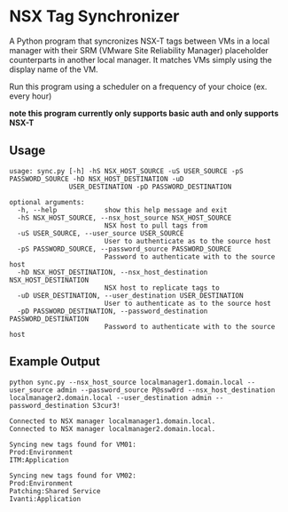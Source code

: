 # NSX Tag Synchronizer

A Python program that syncronizes NSX-T tags between VMs in a local manager with their SRM (VMware Site Reliability Manager) placeholder counterparts in another local manager. It matches VMs simply using the display name of the VM.

Run this program using a scheduler on a frequency of your choice (ex. every hour)

**note this program currently only supports basic auth and only supports NSX-T**

## Usage

```
usage: sync.py [-h] -hS NSX_HOST_SOURCE -uS USER_SOURCE -pS PASSWORD_SOURCE -hD NSX_HOST_DESTINATION -uD
               USER_DESTINATION -pD PASSWORD_DESTINATION

optional arguments:
  -h, --help            show this help message and exit
  -hS NSX_HOST_SOURCE, --nsx_host_source NSX_HOST_SOURCE
                        NSX host to pull tags from
  -uS USER_SOURCE, --user_source USER_SOURCE
                        User to authenticate as to the source host
  -pS PASSWORD_SOURCE, --password_source PASSWORD_SOURCE
                        Password to authenticate with to the source host
  -hD NSX_HOST_DESTINATION, --nsx_host_destination NSX_HOST_DESTINATION
                        NSX host to replicate tags to
  -uD USER_DESTINATION, --user_destination USER_DESTINATION
                        User to authenticate as to the source host
  -pD PASSWORD_DESTINATION, --password_destination PASSWORD_DESTINATION
                        Password to authenticate with to the source host
```

## Example Output

```
python sync.py --nsx_host_source localmanager1.domain.local --user_source admin --password_source P@ssw0rd --nsx_host_destination localmanager2.domain.local --user_destination admin --password_destination S3cur3!

Connected to NSX manager localmanager1.domain.local.
Connected to NSX manager localmanager2.domain.local.

Syncing new tags found for VM01:
Prod:Environment
ITM:Application

Syncing new tags found for VM02:
Prod:Environment
Patching:Shared Service
Ivanti:Application
```
